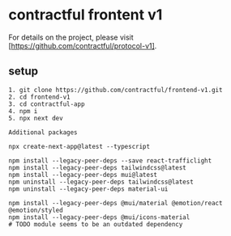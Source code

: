 # contractful frontent v1

For details on the project, please visit [https://github.com/contractful/protocol-v1].

## setup

```
1. git clone https://github.com/contractful/frontend-v1.git
2. cd frontend-v1
3. cd contractful-app
4. npm i
5. npx next dev

Additional packages

npx create-next-app@latest --typescript

npm install --legacy-peer-deps --save react-trafficlight
npm install --legacy-peer-deps tailwindcss@latest
npm install --legacy-peer-deps mui@latest
npm uninstall --legacy-peer-deps tailwindcss@latest
npm uninstall --legacy-peer-deps material-ui

npm install --legacy-peer-deps @mui/material @emotion/react @emotion/styled
npm install --legacy-peer-deps @mui/icons-material
# TODO module seems to be an outdated dependency
```
